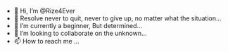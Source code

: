 - 👋 Hi, I’m @Rize4Ever
- 👀 Resolve never to quit, never to give up, no matter what the situation...
- 🌱 I’m currently a beginner, But determined...
- 💞️ I’m looking to collaborate on the unknown...
- 📫 How to reach me ...

<!---
Rize4Ever/Rize4Ever is a ✨ special ✨ repository because its `README.md` (this file) appears on your GitHub profile.
You can click the Preview link to take a look at your changes.
--->
